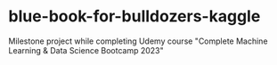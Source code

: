 # blue-book-for-bulldozers-kaggle
 Milestone project while completing Udemy course "Complete Machine Learning &amp; Data Science Bootcamp 2023"
